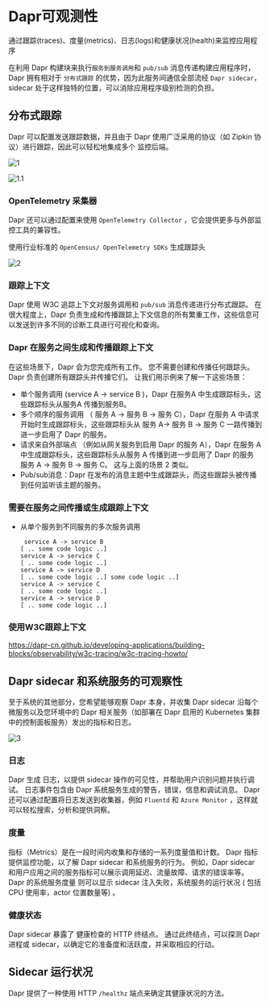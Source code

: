 # Dapr可观测性

通过跟踪(traces)、度量(metrics)、日志(logs)和健康状况(health)来监控应用程序

在利用 Dapr 构建块来执行`服务到服务调用`和 `pub/sub` 消息传递构建应用程序时， Dapr 拥有相对于 `分布式跟踪` 的优势，因为此服务间通信全部流经 `Dapr sidecar`，sidecar 处于这样独特的位置，可以消除应用程序级别检测的负担。

## 分布式跟踪

Dapr 可以配置发送跟踪数据，并且由于 Dapr 使用广泛采用的协议（如 Zipkin 协议）进行跟踪，因此可以轻松地集成多个 监控后端。

![1](http://cdn.go99.top/docs/microservices/daprobservability1.png)

![1.1]()

### OpenTelemetry 采集器

Dapr 还可以通过配置来使用 `OpenTelemetry Collector` ，它会提供更多与外部监控工具的兼容性。

使用行业标准的 `OpenCensus/ OpenTelemetry SDKs` 生成跟踪头

![2](http://cdn.go99.top/docs/microservices/daprobservability2.png)

### 跟踪上下文

Dapr 使用 W3C 追踪上下文对服务调用和 `pub/sub` 消息传递进行分布式跟踪。 在很大程度上，Dapr 负责生成和传播跟踪上下文信息的所有繁重工作，这些信息可以发送到许多不同的诊断工具进行可视化和查询。

### Dapr 在服务之间生成和传播跟踪上下文

在这些场景下，Dapr 会为您完成所有工作。 您不需要创建和传播任何跟踪头。 Dapr 负责创建所有跟踪头并传播它们。 让我们用示例来了解一下这些场景：

* 单个服务调用 (service A -> service B )，Dapr 在服务A 中生成跟踪标头，这些跟踪标头从服务A 传播到服务B。
* 多个顺序的服务调用 （ 服务 A -> 服务 B -> 服务 C），Dapr 在服务 A 中请求开始时生成跟踪标头，这些跟踪标头从 服务 A-> 服务 B -> 服务 C 一路传播到进一步启用了 Dapr 的服务。
* 请求来自外部端点 （例如从网关服务到启用 Dapr 的服务 A），Dapr 在服务 A 中生成跟踪标头，这些跟踪标头从服务 A 传播到进一步启用了 Dapr 的服务 服务 A -> 服务 B -> 服务 C。 这与上面的场景 2 类似。
* Pub/sub消息：Dapr 在发布的消息主题中生成跟踪头，而这些跟踪头被传播到任何监听该主题的服务。

### 需要在服务之间传播或生成跟踪上下文

* 从单个服务到不同服务的多次服务调用

    ```
     service A -> service B
    [ .. some code logic ..]
    service A -> service C
    [ .. some code logic ..]
    service A -> service D
    [ .. some code logic ..] some code logic ..]
    service A -> service C
    [ .. some code logic ..]
    service A -> service D
    [ .. some code logic ..]
    ```

### 使用W3C跟踪上下文

https://dapr-cn.github.io/developing-applications/building-blocks/observability/w3c-tracing/w3c-tracing-howto/

## Dapr sidecar 和系统服务的可观察性

至于系统的其他部分，您希望能够观察 Dapr 本身，并收集 Dapr sidecar 沿每个微服务以及您环境中的 Dapr 相关服务（如部署在 Dapr 启用的 Kubernetes 集群中的控制面板服务）发出的指标和日志。

![3](http://cdn.go99.top/docs/microservices/daprobservability3.png)

### 日志

Dapr 生成 日志，以提供 sidecar 操作的可见性，并帮助用户识别问题并执行调试。 日志事件包含由 Dapr 系统服务生成的警告，错误，信息和调试消息。 Dapr 还可以通过配置将日志发送到收集器，例如 `Fluentd` 和 `Azure Monitor` ，这样就可以轻松搜索，分析和提供洞察。

### 度量

指标（Metrics）是在一段时间内收集和存储的一系列度量值和计数。 Dapr 指标 提供监控功能，以了解 Dapr sidecar 和系统服务的行为。 例如，Dapr sidecar 和用户应用之间的服务指标可以展示调用延迟、流量故障、请求的错误率等。 Dapr 的系统服务度量 则可以显示 sidecar 注入失败，系统服务的运行状况 ( 包括 CPU 使用率，actor 位置数量等) 。

### 健康状态

Dapr sidecar 暴露了 健康检查的 HTTP 终结点。 通过此终结点，可以探测 Dapr 进程或 sidecar，以确定它的准备度和活跃度，并采取相应的行动。

## Sidecar 运行状况

Dapr 提供了一种使用 HTTP `/healthz` 端点来确定其健康状况的方法。 